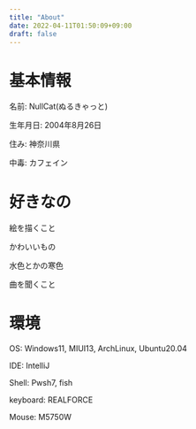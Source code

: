 ```yaml
---
title: "About"
date: 2022-04-11T01:50:09+09:00
draft: false
---
```


# 基本情報
名前: NullCat(ぬるきゃっと)

生年月日: 2004年8月26日

住み: 神奈川県

中毒: カフェイン

# 好きなの
絵を描くこと

かわいいもの

水色とかの寒色

曲を聞くこと

# 環境
OS: Windows11, MIUI13, ArchLinux, Ubuntu20.04

IDE: IntelliJ

Shell: Pwsh7, fish

keyboard: REALFORCE

Mouse: M5750W
